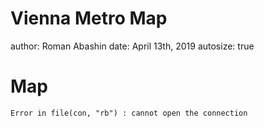Vienna Metro Map
========================================================
author: Roman Abashin
date: April 13th, 2019
autosize: true

Map
========================================================








```
Error in file(con, "rb") : cannot open the connection
```
